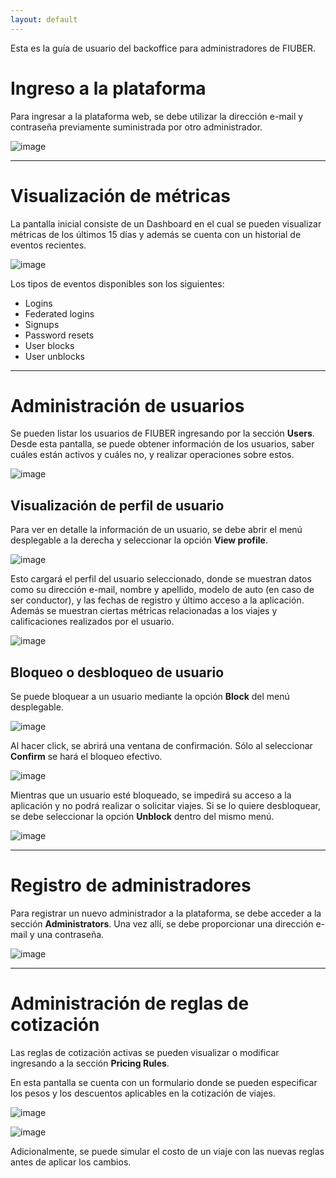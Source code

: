 ```yaml
---
layout: default
---
```


Esta es la guía de usuario del backoffice para administradores de FIUBER.

# Ingreso a la plataforma

Para ingresar a la plataforma web, se debe utilizar la dirección e-mail y contraseña
previamente suministrada por otro administrador.

![image](https://user-images.githubusercontent.com/43656633/203859751-f7b390e1-c703-4329-afe3-2451a0906f40.png)

* * *

# Visualización de métricas

La pantalla inicial consiste de un Dashboard en el cual se pueden visualizar métricas
de los últimos 15 días y además se cuenta con un historial de eventos recientes.

![image](https://user-images.githubusercontent.com/43656633/203859851-b2a45df5-fdd9-466e-80a3-28c9e0e807b4.png)

Los tipos de eventos disponibles son los siguientes:

* Logins
* Federated logins
* Signups
* Password resets
* User blocks
* User unblocks

* * *

# Administración de usuarios

Se pueden listar los usuarios de FIUBER ingresando por la sección **Users**.
Desde esta pantalla, se puede obtener información de los usuarios, saber cuáles
están activos y cuáles no, y realizar operaciones sobre estos.

![image](https://user-images.githubusercontent.com/43656633/203859963-19048acb-a72c-4c3e-b0c7-056e4e46f261.png)

## Visualización de perfil de usuario

Para ver en detalle la información de un usuario, se debe abrir el
menú desplegable a la derecha y seleccionar la opción **View profile**.

![image](https://user-images.githubusercontent.com/43656633/203872208-dd1c36af-029a-4eff-9051-02374694892f.png)

Esto cargará el perfil del usuario seleccionado, donde se muestran datos como su dirección e-mail, nombre y apellido,
modelo de auto (en caso de ser conductor), y las fechas de registro y último acceso a la aplicación. Además se muestran
ciertas métricas relacionadas a los viajes y calificaciones realizados por el usuario.

![image](https://user-images.githubusercontent.com/43656633/203872236-af1735c2-dc40-43c9-92a7-523c401d9136.png)

## Bloqueo o desbloqueo de usuario

Se puede bloquear a un usuario mediante la opción **Block** del menú desplegable.

![image](https://user-images.githubusercontent.com/43656633/203872520-248df650-f1e6-461d-a53e-ccf95a4b5f4c.png)

Al hacer click, se abrirá una ventana de confirmación. Sólo al seleccionar **Confirm** se hará el bloqueo efectivo.

![image](https://user-images.githubusercontent.com/43656633/203872667-fdd246e8-4dcf-4b95-bd63-c8204355058d.png)

Mientras que un usuario esté bloqueado, se impedirá su acceso a la aplicación y no podrá realizar
o solicitar viajes. Si se lo quiere desbloquear, se debe seleccionar la opción **Unblock** dentro del mismo menú.

![image](https://user-images.githubusercontent.com/43656633/203872916-46750746-07f7-4656-93dc-6fb948bb5e52.png)

* * *

# Registro de administradores

Para registrar un nuevo administrador a la plataforma, se debe acceder a la
sección **Administrators**. Una vez allí, se debe proporcionar una
dirección e-mail y una contraseña.

![image](https://user-images.githubusercontent.com/43656633/203860035-dd9d1f56-5b60-4227-b3a4-3b76648302f9.png)

* * *

# Administración de reglas de cotización

Las reglas de cotización activas se pueden visualizar o modificar ingresando a
la sección **Pricing Rules**.

En esta pantalla se cuenta con un formulario donde se pueden
especificar los pesos y los descuentos aplicables en la cotización de viajes.

![image](https://user-images.githubusercontent.com/43656633/203860249-37c4ad05-8757-4911-9a91-43e433b88ed2.png)

![image](https://user-images.githubusercontent.com/43656633/203860544-f554e481-ed10-4996-94f4-c0cb8449adc6.png)

Adicionalmente, se puede simular el costo de un viaje con las nuevas reglas
antes de aplicar los cambios.
